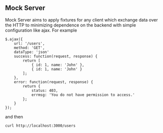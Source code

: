 Mock Server
---

Mock Server aims to apply fixtures for any client which exchange
data over the HTTP to minimizing dependence on the backend
with simple configuration like ajax. For example

```
$.ajax({
    url: '/users',
    method: 'GET',
    dataType: 'json'
    success: function(request, response) {
        return [
            { id: 1, name: 'John' },
            { id: 1, name: 'John' }
        ];
    },
    error: function(request, response) {
        return {
            status: 403,
            errmsg: 'You do not have permission to access.'
        };
    }
});
```

and then

```
curl http://localhost:3000/users
```
